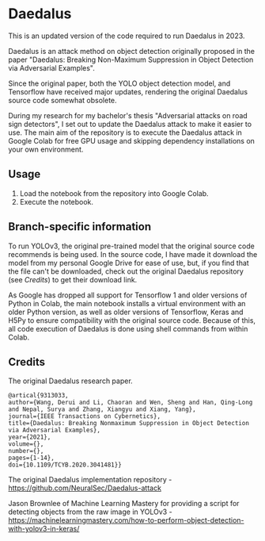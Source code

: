 # Daedalus

This is an updated version of the code required to run Daedalus in 2023.

Daedalus is an attack method on object detection originally proposed in the paper "Daedalus: Breaking Non-Maximum Suppression in Object Detection via Adversarial Examples".

Since the original paper, both the YOLO object detection model, and Tensorflow have received major updates, rendering the original Daedalus source code somewhat obsolete.

During my research for my bachelor's thesis "Adversarial attacks on road sign detectors", I set out to update the Daedalus attack to make it easier to use. The main aim of the repository is to execute the Daedalus attack in Google Colab for free GPU usage and skipping dependency installations on your own environment.

## Usage

1. Load the notebook from the repository into Google Colab.
2. Execute the notebook.

## Branch-specific information

To run YOLOv3, the original pre-trained model that the original source code recommends is being used. In the source code, I have made it download the model from my personal Google Drive for ease of use, but, if you find that the file can't be downloaded, check out the original Daedalus repository (see _Credits_) to get their download link.

As Google has dropped all support for Tensorflow 1 and older versions of Python in Colab, the main notebook installs a virtual environment with an older Python version, as well as older versions of Tensorflow, Keras and H5Py to ensure compatibility with the original source code. Because of this, all code execution of Daedalus is done using shell commands from within Colab.

## Credits

The original Daedalus research paper.

```text
@artical{9313033,
author={Wang, Derui and Li, Chaoran and Wen, Sheng and Han, Qing-Long and Nepal, Surya and Zhang, Xiangyu and Xiang, Yang},
journal={IEEE Transactions on Cybernetics},
title={Daedalus: Breaking Nonmaximum Suppression in Object Detection via Adversarial Examples},
year={2021},
volume={},
number={},
pages={1-14},
doi={10.1109/TCYB.2020.3041481}}
```

The original Daedalus implementation repository - <https://github.com/NeuralSec/Daedalus-attack>

Jason Brownlee of Machine Learning Mastery for providing a script for detecting objects from the raw image in YOLOv3 - <https://machinelearningmastery.com/how-to-perform-object-detection-with-yolov3-in-keras/>
